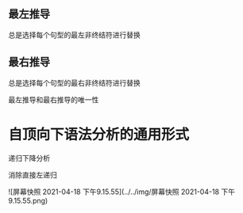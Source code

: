 ## 最左推导

总是选择每个句型的最左非终结符进行替换



## 最右推导

总是选择每个句型的最右非终结符进行替换







最左推导和最右推导的唯一性





# 自顶向下语法分析的通用形式

递归下降分析





消除直接左递归

![屏幕快照 2021-04-18 下午9.15.55](../../img/屏幕快照 2021-04-18 下午9.15.55.png)